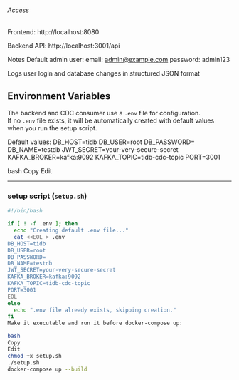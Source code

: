 ###### Access
Frontend: http://localhost:8080

Backend API: http://localhost:3001/api

Notes
Default admin user:
email: admin@example.com
password: admin123

Logs user login and database changes in structured JSON format




## Environment Variables
The backend and CDC consumer use a `.env` file for configuration.  
If no `.env` file exists, it will be automatically created with default values when you run the setup script.

Default values:
DB_HOST=tidb
DB_USER=root
DB_PASSWORD=
DB_NAME=testdb
JWT_SECRET=your-very-secure-secret
KAFKA_BROKER=kafka:9092
KAFKA_TOPIC=tidb-cdc-topic
PORT=3001

bash
Copy
Edit

---

###  setup script (`setup.sh`)

```bash
#!/bin/bash

if [ ! -f .env ]; then
  echo "Creating default .env file..."
  cat <<EOL > .env
DB_HOST=tidb
DB_USER=root
DB_PASSWORD=
DB_NAME=testdb
JWT_SECRET=your-very-secure-secret
KAFKA_BROKER=kafka:9092
KAFKA_TOPIC=tidb-cdc-topic
PORT=3001
EOL
else
  echo ".env file already exists, skipping creation."
fi
Make it executable and run it before docker-compose up:

bash
Copy
Edit
chmod +x setup.sh
./setup.sh
docker-compose up --build


